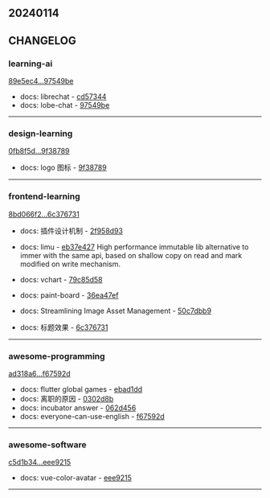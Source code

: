 ## 20240114

## CHANGELOG

### learning-ai

[89e5ec4...97549be](https://github.com/zhbhun/learning-ai/compare/89e5ec4...97549be)

* docs: librechat - [cd57344](https://github.com/zhbhun/learning-ai/commit/cd573443fd80f732c1420bd829f7f93b8e13590e)
* docs: lobe-chat - [97549be](https://github.com/zhbhun/learning-ai/commit/97549beb7e4fb9701be20769eb3a995919087b8e)

---

### design-learning

[0fb8f5d...9f38789](https://github.com/zhbhun/design-learning/compare/0fb8f5d...9f38789)

* docs: logo 图标 - [9f38789](https://github.com/zhbhun/design-learning/commit/9f387890fba73538c7e9049173b22ece54598ff1)

---

### frontend-learning

[8bd066f2...6c376731](https://github.com/zhbhun/frontend-learning/compare/8bd066f2...6c376731)

* docs: 插件设计机制 - [2f958d93](https://github.com/zhbhun/frontend-learning/commit/2f958d933d83236c60c981892e2b6c9dcf1be32a)
* docs: limu - [eb37e427](https://github.com/zhbhun/frontend-learning/commit/eb37e4272417683b67ce3c2ea79257bd231ddef3)
    High performance immutable lib alternative to immer with the same api, based on shallow copy on read and mark modified on write mechanism.
    

* docs: vchart - [79c85d58](https://github.com/zhbhun/frontend-learning/commit/79c85d58c9a49927bf8921cef1639767eb30ecac)
* docs: paint-board - [36ea47ef](https://github.com/zhbhun/frontend-learning/commit/36ea47ef5ddc83b6e6dbfd315d65e8625b1b32a7)
* docs: Streamlining Image Asset Management - [50c7dbb9](https://github.com/zhbhun/frontend-learning/commit/50c7dbb9ff9ae5754724d1cbec0cb292cd813b9b)
* docs: 标题效果 - [6c376731](https://github.com/zhbhun/frontend-learning/commit/6c37673154d8b11d32df0a339b0e59be4b1adba4)

---

### awesome-programming

[ad318a6...f67592d](https://github.com/zhbhun/awesome-programming/compare/ad318a6...f67592d)

* docs: flutter global games - [ebad1dd](https://github.com/zhbhun/awesome-programming/commit/ebad1dd37c1010a40e5c5e4ab1aa0f81adf04d1a)
* docs: 离职的原因 - [0302d8b](https://github.com/zhbhun/awesome-programming/commit/0302d8bb06c728de3351214318510c567e4f9df6)
* docs: incubator answer - [062d456](https://github.com/zhbhun/awesome-programming/commit/062d456e18bc29fbc210117132019a8d1dcf8176)
* docs: everyone-can-use-english - [f67592d](https://github.com/zhbhun/awesome-programming/commit/f67592d4a10ea2715d3f3999c6f27fd21e12fd9a)

---

### awesome-software

[c5d1b34...eee9215](https://github.com/zhbhun/awesome-software/compare/c5d1b34...eee9215)

* docs: vue-color-avatar - [eee9215](https://github.com/zhbhun/awesome-software/commit/eee92151e60fd3b47d8ccf3556f4dd07903f9c71)

---

